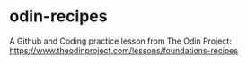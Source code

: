 # odin-recipes

A Github and Coding practice lesson from The Odin Project: https://www.theodinproject.com/lessons/foundations-recipes
